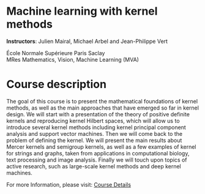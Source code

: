 # Machine learning with kernel methods

**Instructors**:
 Julien Mairal, Michael Arbel  and  Jean-Philippe Vert

École Normale Supérieure Paris Saclay	  
MRes Mathematics, Vision, Machine Learning (MVA)


# Course description

The goal of this course is to present the mathematical foundations of kernel methods, as well as the main approaches that have emerged so far in kernel design. We will start with a presentation of the theory of positive definite kernels and reproducing kernel Hilbert spaces, which will allow us to introduce several kernel methods including kernel principal component analysis and support vector machines. Then we will come back to the problem of defining the kernel. We will present the main results about Mercer kernels and semigroup kernels, as well as a few examples of kernel for strings and graphs, taken from applications in computational biology, text processing and image analysis. Finally we will touch upon topics of active research, such as large-scale kernel methods and deep kernel machines.


For more Information, please visit: [Course Details](https://mva-kernel-methods.github.io/course-2021-2022/)
